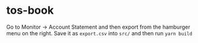 # tos-book

Go to Monitor -> Account Statement and then export from the hamburger menu on the right. Save it as `export.csv` into `src/` and then run `yarn build`
